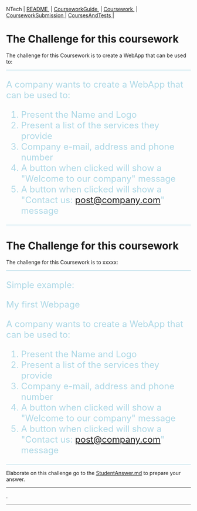  NTech | [README ](README.md) | [CourseworkGuide ](CourseworkGuide.md) | [Coursework ](Coursework.md)  | [CourseworkSubmission ](CourseworkSubmission.md) | [CoursesAndTests ](CoursesAndTests.md) |
 
# The Challenge for this coursework

The challenge for this Coursework is to create a WebApp that can be used to:

<hr style="background: lightblue" /> 
<span style="color: lightblue">
<font size="5">  

A company wants to create a WebApp that can be used to:  

1. Present the Name and Logo
2. Present a list of the services they provide
3. Company e-mail, address and phone number
4. A button when clicked will show a "Welcome to our company" message
5. A button when clicked will show a "Contact us: post@company.com" message

</font>
</span>
<hr style="background: lightblue" /> 


# The Challenge for this coursework 

The challenge for this Coursework is to  xxxxx:

<hr style="background: lightblue" /> 

<span style="color: lightblue">

<font size="5">  

Simple example:

My first Webpage

A company wants to create a WebApp that can be used to:  

1. Present the Name and Logo
2. Present a list of the services they provide
3. Company e-mail, address and phone number
4. A button when clicked will show a "Welcome to our company" message
5. A button when clicked will show a "Contact us: post@company.com" message

</font>

</span>

<hr style="background: lightblue" /> 

Elaborate on this challenge go to the [StudentAnswer.md](StudentAnswer.md#) to prepare your answer.

---

.


<hr style="background: gray" /> 
